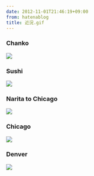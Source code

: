 ```yaml
---
date: 2012-11-01T21:46:19+09:00
from: hatenablog
title: 近況.gif
---
```

### Chanko

[![](http://medias.gifboom.com/medias/e0c36e1f115943c9921bb3c32d916b3c@2x.gif)](http://gifboom.com/x/a618102a)

### Sushi

[![](http://medias.gifboom.com/medias/5404713c1bf0437889b722cede2a01eb@2x.gif)](http://gifboom.com/x/ce6330b0)

### Narita to Chicago

[![](http://medias.gifboom.com/medias/76d775e9c1f04e2ba342f037cdb59711@2x.gif)](http://gifboom.com/x/2ac23cda)

### Chicago

[![](http://medias.gifboom.com/medias/7b11e47df200485e8120750e3063812a@2x.gif)](http://gifboom.com/x/9dbf6958)

### Denver

[![](http://medias.gifboom.com/medias/3793de07616246b0a96dd6ef1ae9b609@2x.gif)](http://gifboom.com/x/1de9dd19)

